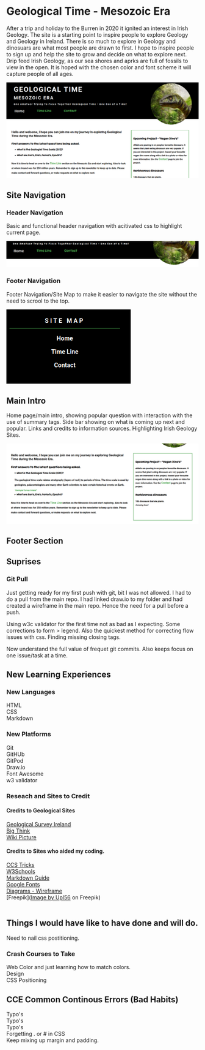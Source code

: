 # Geological Time - Mesozoic Era     

After a trip and holiday to the Burren in 2020 it ignited an interest in Irish Geology. The site is a starting point to inspire people to explore Geology and Geology in Ireland. There is so much to explore in Geology and dinosuars are what most people are drawn to first. I hope to inspire people to sign up and help the site to grow and decide on what to explore next. Drip feed Irish Geology, as our sea shores and aprks are full of fossils to view in the open. It is hoped with the chosen color and font scheme it will capture people of all ages.        


![Home Page](IMAGES_MD/HomePageSection_001.png)    

##  Site Navigation   

### Header Navigation   

Basic and functional header navigation with acitivated css to highlight current page.   

![Header Navigation](IMAGES_MD/HeaderNav.png)   

### Footer Navigation   

Footer Navigation/Site Map to make it easier to navigate the site without the need to scrool to the top.    

![Footer Navigation](IMAGES_MD/FooterNav.png)    

## Main Intro   

Home page/main intro, showing popular question with interaction with the use of summary tags. Side bar showing on what is coming up next and popular. Links and credits to information sources. Highlighting Irish Geology Sites.    

![Main Itro Section - Home Page](IMAGES_MD/MainSectionHome.png)    

## Footer Section    










## Suprises  
### Git Pull
Just getting ready for my first push with git, bit I was not allowed. I had to do a pull from the main repo. I had linked draw.io to my folder and had created a wireframe in the main repo. Hence the need for a pull before a push.

Using w3c validator for the first time not as bad as I expecting. Some corrections to form > legend. Also the quickest method for correcting flow issues with css. Finding missing closing tags.   

Now understand the full value of frequet git commits. Also keeps focus on one issue/task at a time.   


## New Learning Experiences  
###  New Languages   
HTML  
CSS  
Markdown   

### New Platforms  
Git  
GitHUb  
GitPod  
Draw.io  
Font Awesome  
w3 validator  

### Reseach and Sites to Credit   

#### Credits to Geological Sites    
[Geological Survey Ireland](https://www.example.com)   
[Big Think](https://bigthink.com/life/evolution-of-rainforests/)  
[Wiki Picture](https://commons.wikimedia.org/wiki/File:Pteranodon,_DinoPark_Ko%C5%A1ice.jpg)    

#### Credits to Sites who aided my coding.   
[CCS Tricks](https://css-tricks.com/)   
[W3Schools](https://www.w3schools.com/)   
[Markdown Guide](https://www.markdownguide.org/cheat-sheet/)   
[Google Fonts](https://fonts.google.com/)   
[Diagrams - Wireframe](https://app.diagrams.net/)   
[Freepik](<a href="https://www.freepik.com/free-vector/earth-map-scheme-isolated-white_27222641.htm#query=earth&position=1&from_view=search">Image by Upl56</a> on Freepik)      
[]()   
[]()   

## Things I would have like to have done and will do.  
Need to nail css postitioning.  

### Crash Courses to Take   
Web Color and just learning how to match colors.   
Design   
CSS Positioning   

## CCE Common Continous Errors (Bad Habits)   
Typo's  
Typo's  
Typo's  
Forgetting . or # in CSS   
Keep mixing up margin and padding.   
